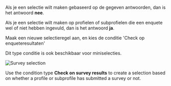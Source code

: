 Als je een selectie wilt maken gebaseerd op de gegeven antwoorden, dan
is het antwoord **nee**.

Als je een selectie wilt maken op profielen of subprofielen die een
enquete wel of niet hebben ingevuld, dan is het antwoord **ja**.

Maak een nieuwe selectieregel aan, en kies de conditie 'Check op
enqueteresultaten'

Dit type conditie is ook beschikbaar voor miniselecties.

![Survey selection](surveyselection.png)

Use the condition type **Check on survey results** to create a selection
based on whether a profile or subprofile has submitted a survey or not.
